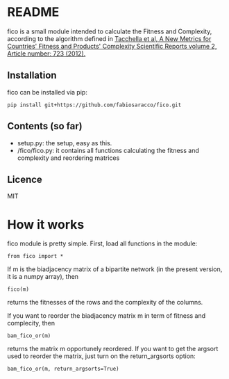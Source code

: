 # README

fico is a small module intended to calculate the Fitness and Complexity, according to the algorithm defined in 
[Tacchella et al, A New Metrics for Countries' Fitness and Products' Complexity
Scientific Reports volume 2, Article number: 723 (2012).](https://www.nature.com/articles/srep00723)

## Installation

fico can be installed via pip:

```
pip install git+https://github.com/fabiosaracco/fico.git
```

## Contents (so far)

* setup.py: the setup, easy as this.
* /fico/fico.py: it contains all functions calculating the fitness and complexity and reordering matrices

## Licence

MIT

# How it works
fico module is pretty simple. First, load all functions in the module:
```
from fico import *
```
If m is the biadjacency matrix of a bipartite network (in the present version, it is a numpy array), then 
```
fico(m)
```
returns the fitnesses of the rows and the complexity of the columns. 


If you want to reorder the biadjacency matrix m in term of fitness and complecity, then 
```
bam_fico_or(m)
```
returns the matrix m opportunely reordered. 
If you want to get the argsort used to reorder the matrix, just turn on the return_argsorts option:
```
bam_fico_or(m, return_argsorts=True)
```


